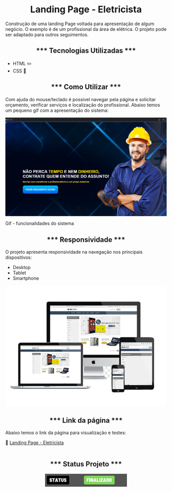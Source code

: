 <h1 align="center">Landing Page - Eletricista</h1>

<p>Construção de uma landing Page voltada para apresentação de algum negócio. O exemplo é de um profissional da área de elétrica. O projeto pode ser adaptado para outros seguimentos.</p>

<h2 align="center">*** Tecnologias Utilizadas ***</h2>
<ul>
    <li>HTML ✏️</li>
    <li>CSS 🎨</li>
</ul>

<h2 align="center">*** Como Utilizar ***</h2>
<p>Com ajuda do mouse/teclado é possível navegar pela página e solicitar orçamento, verificar serviços e localização do profissional. Abaixo temos um pequeno gif com a apresentação do sistema:</p>

<img align="center" src="./img/animacao.gif" alt="Gif sistema" title="Gif sistema"><p>Gif - funcionalidades do sistema</p>

<h2 align="center">*** Responsividade ***</h2>
<p>O projeto apresenta responsividade na navegação nos principais dispositivos:<br></p>
<ul>
    <li>Desktop</li>
    <li>Tablet</li>
    <li>Smartphone</li>
</ul>
<img align="center" src="./img/img-responsivo.webp" alt="img sistema" title="img sistema">

<h2 align="center">*** Link da página ***</h2>
<p>Abaixo temos o link da página para visualização e testes:</p>
🔗 <a href="https://oseiasweb.github.io/Landing-Page-Eletricista/" target="_blank">Landing Page - Eletricista</a><br>

<br>
<h2 align="center">*** Status Projeto ***</h2>
<p align="center">
<img src="./img/finalizado.webp"/>
</p>